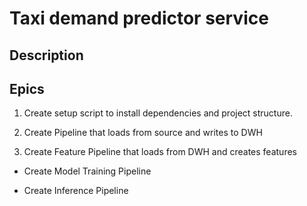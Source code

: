 # Taxi demand predictor service

## Description


## Epics
1. Create setup script to install dependencies and project structure.

2. Create Pipeline that loads from source and writes to DWH

3. Create Feature Pipeline that loads from DWH and creates features

- Create Model Training Pipeline

- Create Inference Pipeline


